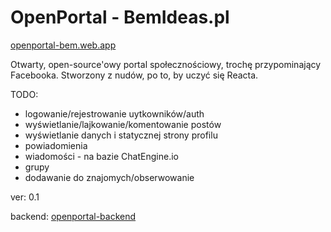 # OpenPortal - BemIdeas.pl

[openportal-bem.web.app](https://openportal-bem.web.app)

Otwarty, open-source'owy portal społecznościowy, trochę przypominający Facebooka. Stworzony z nudów, po to, by uczyć się Reacta.

TODO:

- logowanie/rejestrowanie uytkowników/auth
- wyświetlanie/lajkowanie/komentowanie postów
- wyświetlanie danych i statycznej strony profilu
- powiadomienia
- wiadomości - na bazie ChatEngine.io
- grupy
- dodawanie do znajomych/obserwowanie

ver: 0.1

backend: [openportal-backend](https://github.com/bemolxd/openportal-backend)
